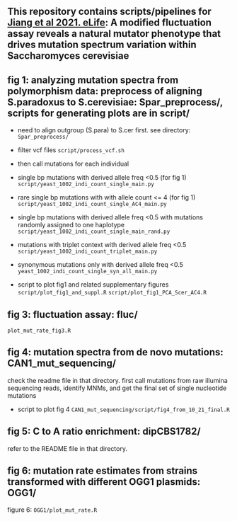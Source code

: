 ## This repository contains scripts/pipelines for [Jiang et al 2021. eLife](https://elifesciences.org/articles/68285): A modified fluctuation assay reveals a natural mutator phenotype that drives mutation spectrum variation within Saccharomyces cerevisiae

## fig 1: analyzing mutation spectra from polymorphism data: preprocess of aligning S.paradoxus to S.cerevisiae: Spar_preprocess/, scripts for generating plots are in script/

- need to align outgroup (S.para) to S.cer first.
see directory: `Spar_preprocess/`

- filter vcf files
`script/process_vcf.sh`

- then call mutations for each individual
- single bp mutations with derived allele freq <0.5 (for fig 1)
`script/yeast_1002_indi_count_single_main.py`
- rare single bp mutations with with allele count <= 4 (for fig 1)
`script/yeast_1002_indi_count_single_AC4_main.py`

- single bp mutations with derived allele freq <0.5 with mutations randomly assigned to one haplotype
`script/yeast_1002_indi_count_single_main_rand.py`

- mutations with triplet context with derived allele freq <0.5
`script/yeast_1002_indi_count_triplet_main.py`

- synonymous mutations only with derived allele freq <0.5
`yeast_1002_indi_count_single_syn_all_main.py`

- script to plot fig1 and related supplementary figures
`script/plot_fig1_and_suppl.R`
`script/plot_fig1_PCA_Scer_AC4.R`

## fig 3: fluctuation assay: fluc/
`plot_mut_rate_fig3.R`

## fig 4: mutation spectra from de novo mutations: CAN1_mut_sequencing/ 

check the readme file in that directory. first call mutations from raw illumina sequencing reads, identify MNMs, and get the final set of single nucleotide mutations

- script to plot fig 4
`CAN1_mut_sequencing/script/fig4_from_10_21_final.R`

## fig 5: C to A ratio enrichment: dipCBS1782/

refer to the README file in that directory. 

## fig 6: mutation rate estimates from strains transformed with different OGG1 plasmids: OGG1/

figure 6:
`OGG1/plot_mut_rate.R`
